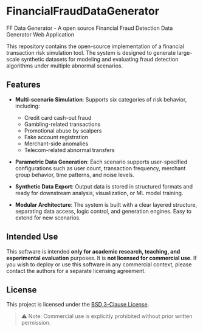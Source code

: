 # FinancialFraudDataGenerator
FF Data Generator - A open source Financial Fraud Detection Data Generator Web Application

This repository contains the open-source implementation of a financial transaction risk simulation tool. The system is designed to generate large-scale synthetic datasets for modeling and evaluating fraud detection algorithms under multiple abnormal scenarios.

## Features

- **Multi-scenario Simulation**: Supports six categories of risk behavior, including:
  - Credit card cash-out fraud
  - Gambling-related transactions
  - Promotional abuse by scalpers
  - Fake account registration
  - Merchant-side anomalies
  - Telecom-related abnormal transfers

- **Parametric Data Generation**: Each scenario supports user-specified configurations such as user count, transaction frequency, merchant group behavior, time patterns, and noise levels.

- **Synthetic Data Export**: Output data is stored in structured formats and ready for downstream analysis, visualization, or ML model training.

- **Modular Architecture**: The system is built with a clear layered structure, separating data access, logic control, and generation engines. Easy to extend for new scenarios.

## Intended Use

This software is intended **only for academic research, teaching, and experimental evaluation** purposes. It is **not licensed for commercial use**. If you wish to deploy or use this software in any commercial context, please contact the authors for a separate licensing agreement.

## License

This project is licensed under the [BSD 3-Clause License](./LICENSE).

> ⚠️ Note: Commercial use is explicitly prohibited without prior written permission.



